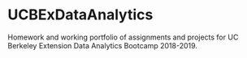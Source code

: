 # UCBExDataAnalytics
Homework and working portfolio of assignments and projects for UC Berkeley Extension Data Analytics Bootcamp 2018-2019. 
